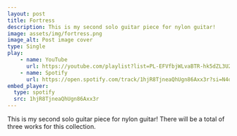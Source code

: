 ```yaml
---
layout: post
title: Fortress
description: This is my second solo guitar piece for nylon guitar! 
image: assets/img/fortress.png
image_alt: Post image cover
type: Single
play:
    - name: YouTube
      url: https://youtube.com/playlist?list=PL-EFVfbjWLvaBTR-hk5dZL3U2GrpWpIjq&si=r509_jKbRMRBreGr
    - name: Spotify
      url: https://open.spotify.com/track/1hjR8TjneaQhUgn86Axx3r?si=N4o1uN78THecCTIaXv7_VQ
embed_player: 
  type: spotify
  src: 1hjR8TjneaQhUgn86Axx3r
---
```

This is my second solo guitar piece for nylon guitar!
There will be a total of three works for this collection.
